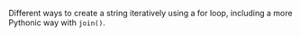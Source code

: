 Different ways to create a string iteratively using a for loop, including a more Pythonic way with `join()`.